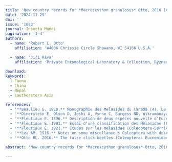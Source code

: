 ```yaml
---
title: 'New country records for *Macroscython granulosus* Otto, 2016 (Coleoptera: Eucnemidae: Dromaeolinae: Dromaeolini), with redescription of the female'
date: '2024-11-29'
doi: ''
issue: '1083'
journal: Insecta Mundi
pagination: '1–4'
authors:
  - name: 'Robert L. Otto'
    affiliation: 'W4806 Chrissie Circle Shawano, WI 54166 U.S.A.'

  - name: 'Jiří Háva'
    affiliation: 'Private Entomological Laboratory & Collection, Rýznerova 37/37, CZ-252 62 Únětice u Prahy, Prague-west Czech Republic'
    
download:
keywords:
  - Fauna
  - China
  - Nepal
  - southeastern Asia

references:
  - '**Beaulieu G. 1920.** Monographie des Melasides du Canada (4). Le Naturaliste Canadien XLVI (8): 185–191.'
  - '**Dinerstein E, Olson D, Joshi A, Vynne C, Burgess ND, Wikramanayake E, Hahn N, Palminteri S, Hedao P, Noss R, Hansen M, Locke H, Ellis EC, Jones B, Barber CV, Hayes R, Kormos C, Martin V, Crist E, Sechrest W, Price L, Baillie JEM, Weeden D, Suckling K, Davis C, Sizer N, Moore R, Thau D, Birch T, Potapov P, Turubanova S, Tyukavina A, De Souza N, Pintea L, Brito JC, Llewellyn OA, Miller AG, Patzelt A, Ghazanfar SA, Timberlake J, Klöser H, Shennan-Farpón Y, Kindt R, Lillesø J-PB, van Breugel P, Graudal L, Voge M, Al-Shammari KF, Saleem M. 2017.** An ecoregion-based approach to protecting half the terrestrial realm. Bioscience 67(6): 534–545.'
  - '**Fleutiaux E. 1896.** Description de deux espèces nouvelle d‘Eucnemides. Bulletin de la Société Entomologique de France 1: 157–158.'
  - '**Fleutiaux E. 1901.** Essai d‘une classification des Melasidae (Eucnemidae des auteurs). Annales de la Société Entomologique de France 70: 636–664.'
  - '**Fleutiaux E. 1921.** Études sur les Melasidae (Coleoptera-Serricornia). Septème partie. Annales de la Société Entomologique de Belgique 61: 223–242.'
  - '**Lea AM. 1916.** Notes on some miscellaneous Coleoptera with descriptions of new species – part II. Transactions of the Royal Society of South Australia 40: 301–321.'
  - '**Otto RL. 2016.** The false click beetles (Coleoptera: Eucnemidae) of Laos. Entomologica Basiliensia et Collectionis Frey 35: 181–427.'

abstract: 'New country records for *Macroscython granulosus* Otto, 2016 (Coleoptera: Eucnemidae: Dromaeolinae: Dromaeolini), a eucnemid known only from Laos and Thailand, are reported from China and Nepal. A redescription and images of the female are provided.'

---
```

